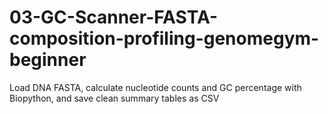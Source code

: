 # 03-GC-Scanner-FASTA-composition-profiling-genomegym-beginner
Load DNA FASTA, calculate nucleotide counts and GC percentage with Biopython, and save clean summary tables as CSV

